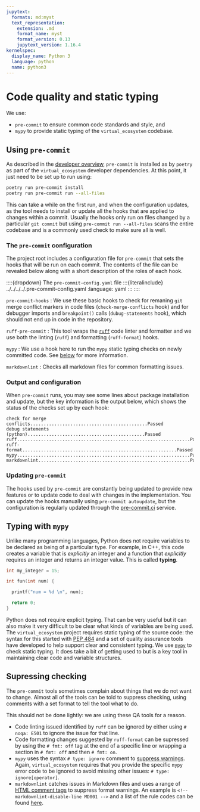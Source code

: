 ```yaml
---
jupytext:
  formats: md:myst
  text_representation:
    extension: .md
    format_name: myst
    format_version: 0.13
    jupytext_version: 1.16.4
kernelspec:
  display_name: Python 3
  language: python
  name: python3
---
```


# Code quality and static typing

We use:

* `pre-commit` to ensure common code standards and style, and
* `mypy` to provide static typing of the `virtual_ecosystem` codebase.

## Using `pre-commit`

As described in the [developer overview](./overview.md), `pre-commit` is installed as by
`poetry` as part of the `virtual_ecosystem` developer dependencies. At this point, it
just need to be set up to run using:

```sh
poetry run pre-commit install
poetry run pre-commit run --all-files
```

This can take a while on the first run, and when the configuration updates, as the tool
needs to install or update all the hooks that are applied to changes within a commit.
Usually the hooks only run on files changed by a particular `git commit` but using
`pre-commit run --all-files` scans the entire codebase and is a commonly used check to
make sure all is well.

### The `pre-commit` configuration

The project root includes a configuration file for `pre-commit` that sets the hooks that
will be run on each commit. The contents of the file can be revealed below along with a
short description of the roles of each hook.

::::{dropdown} The `pre-commit-config.yaml` file
:::{literalinclude} ../../../../.pre-commit-config.yaml
:language: yaml
:::
::::

`pre-commit-hooks`
: We use these basic hooks to check for remaning `git` merge conflict markers in code
files (`check-merge-conflicts` hook) and for debugger imports and `breakpoint()` calls
(`dubug-statements` hook), which should not end up in code in the repository.

`ruff-pre-commit`
: This tool wraps the [`ruff`](https://docs.astral.sh/ruff/) code linter and formatter
and we use both the linting (`ruff`) and formatting (`ruff-format`) hooks.

`mypy`
: We use a hook here to run the `mypy` static typing checks on newly committed code. See
[below](#typing-with-mypy) for more information.

`markdownlint`
: Checks all markdown files for common formatting issues.

### Output and configuration

When `pre-commit` runs, you may see some lines about package installation and update,
but the key information is the output below, which shows the status of the checks set up
by each hook:

```text
check for merge conflicts............................................Passed
debug statements (python)............................................Passed
ruff.................................................................Passed
ruff-format..........................................................Passed
mypy.................................................................Passed
markdownlint.........................................................Passed
```

### Updating `pre-commit`

The hooks used by `pre-commit` are constantly being updated to provide new features or
to update code to deal with changes in the implementation. You can update the hooks
manually using `pre-commit autoupdate`, but the configuration is regularly updated
through the [pre-commit.ci](https://pre-commit.ci/) service.

## Typing with `mypy`

Unlike many programming languages, Python does not require variables to be declared as
being of a particular type. For example, in C++, this code creates a variable that is
_explicitly_ an integer and a function that _explicitly_ requires an integer and returns
an integer value. This is called **typing**.

```c++
int my_integer = 15;

int fun(int num) {

  printf("num = %d \n", num);

  return 0;
}
```

Python does not require explicit typing. That can be very useful but it can also make it
very difficult to be clear what kinds of variables are being used. The
`virtual_ecosystem` project
requires static typing of the source code: the syntax for this started with [PEP
484](https://peps.python.org/pep-0484/) and a set of quality assurance tools have
developed to help support clear and consistent typing. We use
[`mypy`](https://mypy.readthedocs.io/en/stable/) to check static typing. It does take a
bit of getting used to but is a key tool in maintaining clear code and variable
structures.

## Supressing checking

The `pre-commit` tools sometimes complain about things that we do not want to change.
Almost all of the tools can be told to suppress checking, using comments with a set
format to tell the tool what to do.

This should not be done lightly: we are using these QA tools for a reason.

* Code linting issued identified by `ruff` can be ignored by either using `# noqa: E501`
  to ignore the issue for that line.
* Code formatting changes suggested by `ruff-format` can be supressed by using the
  `# fmt: off` tag at the end of a specific line or wrapping a section in `# fmt: off`
  and then `# fmt: on`.
* `mypy` uses the syntax `# type: ignore` comment to [suppress
  warnings](https://mypy.readthedocs.io/en/stable/error_codes.html#silencing-errors-based-on-error-codes).
  Again, `virtual_ecosystem` requires that you provide the specific `mypy` error code to
  be ignored to avoid missing other issues:  `# type: ignore[operator]`.
* `markdownlint` catches issues in Markdown files and uses a range of [HTML comment
  tags](https://github.com/DavidAnson/markdownlint?tab=readme-ov-file#configuration) to
  suppress format warnings. An example is `<!-- markdownlint-disable-line MD001 -->` and
  a list of the rule codes can be found
  [here](https://github.com/DavidAnson/markdownlint/blob/main/doc/Rules.md).
